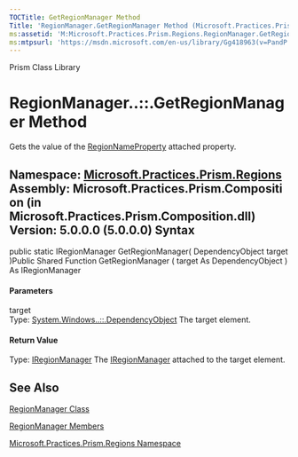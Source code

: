 ```yaml
---
TOCTitle: GetRegionManager Method
Title: 'RegionManager.GetRegionManager Method (Microsoft.Practices.Prism.Regions)'
ms:assetid: 'M:Microsoft.Practices.Prism.Regions.RegionManager.GetRegionManager(System.Windows.DependencyObject)'
ms:mtpsurl: 'https://msdn.microsoft.com/en-us/library/Gg418963(v=PandP.50)'
---
```


Prism Class Library

RegionManager..::.GetRegionManager Method
=========================================

Gets the value of the [RegionNameProperty](https://msdn.microsoft.com/f:microsoft.practices.prism.regions.regionmanager.regionnameproperty) attached property.

**Namespace:** [Microsoft.Practices.Prism.Regions](https://msdn.microsoft.com/n:microsoft.practices.prism.regions)
**Assembly:** Microsoft.Practices.Prism.Composition (in Microsoft.Practices.Prism.Composition.dll) Version: 5.0.0.0 (5.0.0.0)
Syntax
------

<span id="syntaxToggle"></span>public static IRegionManager GetRegionManager( DependencyObject target )Public Shared Function GetRegionManager ( target As DependencyObject ) As IRegionManager
#### Parameters

target  
Type: [System.Windows..::.DependencyObject](http://msdn2.microsoft.com/en-us/library/ms589309)
The target element.

#### Return Value

Type: [IRegionManager](https://msdn.microsoft.com/t:microsoft.practices.prism.regions.iregionmanager)
The [IRegionManager](https://msdn.microsoft.com/t:microsoft.practices.prism.regions.iregionmanager) attached to the target element.

See Also
--------

<span id="seeAlsoToggle"></span>
[RegionManager Class](https://msdn.microsoft.com/t:microsoft.practices.prism.regions.regionmanager)

[RegionManager Members](https://msdn.microsoft.com/allmembers.t:microsoft.practices.prism.regions.regionmanager)

[Microsoft.Practices.Prism.Regions Namespace](https://msdn.microsoft.com/n:microsoft.practices.prism.regions)
